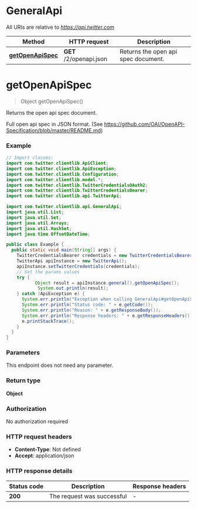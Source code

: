 # GeneralApi

All URIs are relative to *https://api.twitter.com*

| Method | HTTP request | Description |
|------------- | ------------- | -------------|
| [**getOpenApiSpec**](GeneralApi.md#getOpenApiSpec) | **GET** /2/openapi.json | Returns the open api spec document. |


<a name="getOpenApiSpec"></a>
# **getOpenApiSpec**
> Object getOpenApiSpec()

Returns the open api spec document.

Full open api spec in JSON format. (See https://github.com/OAI/OpenAPI-Specification/blob/master/README.md)

### Example
```java
// Import classes:
import com.twitter.clientlib.ApiClient;
import com.twitter.clientlib.ApiException;
import com.twitter.clientlib.Configuration;
import com.twitter.clientlib.model.*;
import com.twitter.clientlib.TwitterCredentialsOAuth2;
import com.twitter.clientlib.TwitterCredentialsBearer;
import com.twitter.clientlib.api.TwitterApi;

import com.twitter.clientlib.api.GeneralApi;
import java.util.List;
import java.util.Set;
import java.util.Arrays;
import java.util.HashSet;
import java.time.OffsetDateTime;

public class Example {
  public static void main(String[] args) {
    TwitterCredentialsBearer credentials = new TwitterCredentialsBearer(System.getenv("TWITTER_BEARER_TOKEN"));
    TwitterApi apiInstance = new TwitterApi();
    apiInstance.setTwitterCredentials(credentials);
    // Set the params values
    try {
           Object result = apiInstance.general().getOpenApiSpec();
            System.out.println(result);
    } catch (ApiException e) {
      System.err.println("Exception when calling GeneralApi#getOpenApiSpec");
      System.err.println("Status code: " + e.getCode());
      System.err.println("Reason: " + e.getResponseBody());
      System.err.println("Response headers: " + e.getResponseHeaders());
      e.printStackTrace();
    }
  }
}
```

### Parameters
This endpoint does not need any parameter.

### Return type

**Object**

### Authorization

No authorization required

### HTTP request headers

 - **Content-Type**: Not defined
 - **Accept**: application/json

### HTTP response details
| Status code | Description | Response headers |
|-------------|-------------|------------------|
| **200** | The request was successful |  -  |

